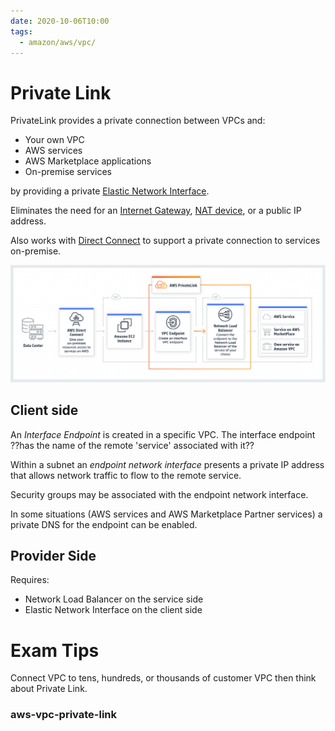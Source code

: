 ```yaml
---
date: 2020-10-06T10:00
tags:
  - amazon/aws/vpc/
---
```


# Private Link

PrivateLink provides a private connection between VPCs
and:
* Your own VPC
* AWS services
* AWS Marketplace applications
* On-premise services

by providing a private [Elastic Network Interface](aws-vpc-elastic-network-interface).

Eliminates the need for an [Internet Gateway](aws-vpc-internet-gateway), [NAT device](aws-vpc-gateway-nat), or a public IP address.

Also works with [Direct Connect](aws-vpc-direct-connect) to support a private connection to services on-premise.

![Private Link](./static/privatelink_overview.jpg)

## Client side

An *Interface Endpoint* is created in a specific VPC. The interface endpoint ??has the name of the remote 'service' associated with it??

Within a subnet an *endpoint network interface* presents a private IP address that allows network traffic to flow to the remote service.

Security groups may be associated with the endpoint network
interface.

In some situations (AWS services and AWS Marketplace Partner services) a private DNS for the endpoint can be enabled.

## Provider Side

Requires:
* Network Load Balancer on the service side
* Elastic Network Interface on the client side

 # Exam Tips
 
 Connect VPC to tens, hundreds, or thousands of customer VPC then think about Private Link.

### aws-vpc-private-link